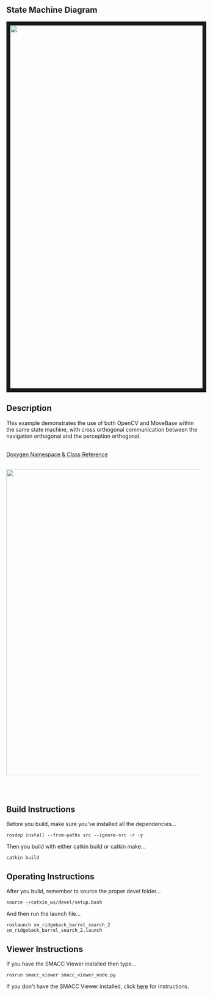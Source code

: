  <h2>State Machine Diagram</h2>
<img src="https://github.com/robosoft-ai/SMACC/blob/master/smacc_sm_reference_library/sm_ridgeback_barrel_search_2/docs/smacc_state_machine_20200822-022028.dot.svg" width="950" align="center" border="10"/>

<h2>Description</h2> This example demonstrates the use of both OpenCV and MoveBase within the same state machine, with cross orthogonal communication between the navigation orthogonal and the perception orthogonal.<br></br>

 <a href="https://robosoft-ai.github.io/SMACC_Documentation/master/html/namespacesm__moveit.html">Doxygen Namespace & Class Reference</a>
 <br></br>

 <p align="center">
 <img src="https://github.com/robosoft-ai/SMACC/blob/master/smacc_sm_reference_library/sm_ridgeback_barrel_search_2/docs/sm_ridgeback_barrel_search_2.JPG" width="800"/>
 </p>
 <br></br>

 <h2>Build Instructions</h2>
Before you build, make sure you've installed all the dependencies...

```
rosdep install --from-paths src --ignore-src -r -y
```

Then you build with either catkin build or catkin make...

```
catkin build
```

<h2>Operating Instructions</h2>
After you build, remember to source the proper devel folder...

```
source ~/catkin_ws/devel/setup.bash
```

And then run the launch file...

```
roslaunch sm_ridgeback_barrel_search_2 sm_ridgeback_barrel_search_2.launch
```

<h2>Viewer Instructions</h2>
If you have the SMACC Viewer installed then type...

```
rosrun smacc_viewer smacc_viewer_node.py
```

If you don't have the SMACC Viewer installed, click <a href="http://smacc.ninja/smacc-viewer/">here</a> for instructions.
